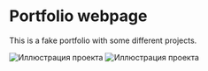 # Portfolio webpage

This is a fake portfolio with some different projects.

![Иллюстрация проекта](https://i.postimg.cc/yYbMNJbQ/my-Progect1.png)
![Иллюстрация проекта](https://i.postimg.cc/7hnJP89D/my-Project2.png)